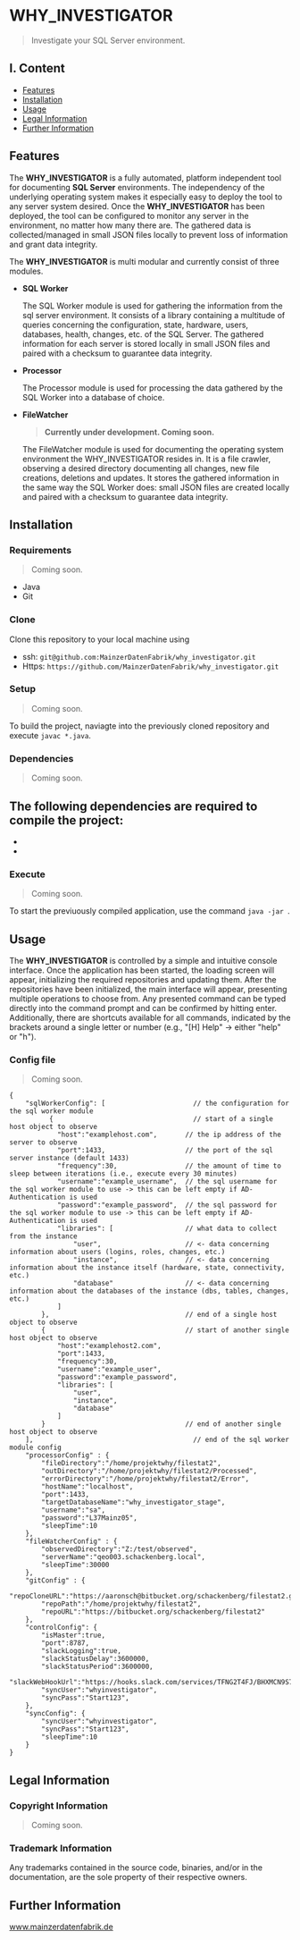 # WHY_INVESTIGATOR 
> Investigate your SQL Server environment.

## I. Content
- [Features](#features)
- [Installation](#installation)
- [Usage](#usage)
- [Legal Information](#legal&#32;information)
- [Further Information](#further&#32;information)

## Features

The **WHY_INVESTIGATOR** is a fully automated, platform independent tool for documenting **SQL Server** environments. The independency of the underlying operating system makes it especially easy to deploy the tool to any server system desired.
Once the **WHY_INVESTIGATOR** has been deployed, the tool can be configured to monitor any server in the environment, no matter how many there are.
The gathered data is collected/managed in small JSON files locally to prevent loss of information and grant data integrity.

The **WHY_INVESTIGATOR** is multi modular and currently consist of three modules.

* **SQL Worker**

  The SQL Worker module is used for gathering the information from the sql server environment. It consists of a library containing a multitude of queries concerning the configuration, state, hardware, users, databases, health, changes, etc. of the SQL Server.
  The gathered information for each server is stored locally in small JSON files and paired with a checksum to guarantee data integrity. 

* **Processor**
  
  The Processor module is used for processing the data gathered by the SQL Worker into a database of choice.

* **FileWatcher**

  > **Currently under development. Coming soon.**

  The FileWatcher module is used for documenting the operating system environment the WHY_INVESTIGATOR resides in. It is a file crawler, observing a desired directory documenting all changes, new file creations, deletions and updates. It stores the gathered information in the same way the SQL Worker does: small JSON files are created locally and paired with a checksum to guarantee data integrity.

## Installation

### Requirements

> Coming soon.

- Java 
- Git

### Clone

Clone this repository to your local machine using
- ssh: `git@github.com:MainzerDatenFabrik/why_investigator.git`
- Https: `https://github.com/MainzerDatenFabrik/why_investigator.git`

### Setup

> Coming soon.

To build the project, naviagte into the previously cloned repository and execute `javac *.java`.

### Dependencies

> Coming soon.

The following dependencies are required to compile the project:
- 
-
-

### Execute

> Coming soon.

To start the previuously compiled application, use the command `java -jar `.

## Usage

The **WHY_INVESTIGATOR** is controlled by a simple and intuitive console interface. Once the application has been started, the loading screen will appear, initializing the required repositories and updating them.
After the repositories have been initialized, the main interface will appear, presenting multiple operations to choose from. Any presented command can be typed directly into the command prompt and can be confirmed by hitting enter. Additionally, there are shortcuts available for all commands, indicated by the brackets around a single letter or number (e.g., "[H] Help" -> either "help" or "h").

### Config file

> Coming soon.

```
{
	"sqlWorkerConfig": [                      // the configuration for the sql worker module
	      {                                   // start of a single host object to observe
            "host":"examplehost.com",       // the ip address of the server to observe
            "port":1433,                    // the port of the sql server instance (default 1433)
            "frequency":30,                 // the amount of time to sleep between iterations (i.e., execute every 30 minutes)
            "username":"example_username",  // the sql username for the sql worker module to use -> this can be left empty if AD-Authentication is used
            "password":"example_password",  // the sql password for the sql worker module to use -> this can be left empty if AD-Authentication is used
            "libraries": [                  // what data to collect from the instance
                "user",                     // <- data concerning information about users (logins, roles, changes, etc.)
                "instance",                 // <- data concerning information about the instance itself (hardware, state, connectivity, etc.)
                "database"                  // <- data concerning information about the databases of the instance (dbs, tables, changes, etc.)
        	]
        },                                  // end of a single host object to observe
        {                                   // start of another single host object to observe 
            "host":"examplehost2.com",
            "port":1433,
            "frequency":30,
            "username":"example_user",
            "password":"example_password",
            "libraries": [
                "user",
                "instance",
                "database"
            ]
        }                                   // end of another single host object to observe
	],                                        // end of the sql worker module config
	"processorConfig" : {
	    "fileDirectory":"/home/projektwhy/filestat2",
	    "outDirectory":"/home/projektwhy/filestat2/Processed",
	    "errorDirectory":"/home/projektwhy/filestat2/Error",
	    "hostName":"localhost",
	    "port":1433,
	    "targetDatabaseName":"why_investigator_stage",
	    "username":"sa",
        "password":"L37Mainz05",
	    "sleepTime":10
	},
	"fileWatcherConfig" : {
	    "observedDirectory":"Z:/test/observed",
	    "serverName":"qeo003.schackenberg.local",
	    "sleepTime":30000
	},
	"gitConfig" : {
	    "repoCloneURL":"https://aaronsch@bitbucket.org/schackenberg/filestat2.git",
	    "repoPath":"/home/projektwhy/filestat2",
	    "repoURL":"https://bitbucket.org/schackenberg/filestat2"
	},
	"controlConfig": {
	    "isMaster":true,
	    "port":8787,
	    "slackLogging":true,
	    "slackStatusDelay":3600000,
	    "slackStatusPeriod":3600000,
	    "slackWebHookUrl":"https://hooks.slack.com/services/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",
	    "syncUser":"whyinvestigator",
	    "syncPass":"Start123",
	},
	"syncConfig": {
	    "syncUser":"whyinvestigator",
	    "syncPass":"Start123",
	    "sleepTime":10
	}
}

```

## Legal Information

### Copyright Information
 > Coming soon.

### Trademark Information
Any trademarks contained in the source code, binaries, and/or in the documentation, are the sole property of their respective owners.

## Further Information

www.mainzerdatenfabrik.de
